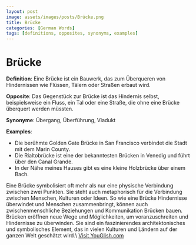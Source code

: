 ```yaml
---
layout: post
image: assets/images/posts/Brücke.png
title: Brücke
categories: [German Words]
tags: [definitions, opposites, synonyms, examples]
---
```


# Brücke

**Definition**: Eine Brücke ist ein Bauwerk, das zum Überqueren von Hindernissen wie Flüssen, Tälern oder Straßen erbaut wird. 

**Opposite**: Das Gegenstück zur Brücke ist das Hindernis selbst, beispielsweise ein Fluss, ein Tal oder eine Straße, die ohne eine Brücke überquert werden müssten.

**Synonyme**: Übergang, Überführung, Viadukt

**Examples**:
- Die berühmte Golden Gate Brücke in San Francisco verbindet die Stadt mit dem Marin County.
- Die Rialtobrücke ist eine der bekanntesten Brücken in Venedig und führt über den Canal Grande.
- In der Nähe meines Hauses gibt es eine kleine Holzbrücke über einem Bach.

Eine Brücke symbolisiert oft mehr als nur eine physische Verbindung zwischen zwei Punkten. Sie steht auch metaphorisch für die Verbindung zwischen Menschen, Kulturen oder Ideen. So wie eine Brücke Hindernisse überwindet und Menschen zusammenbringt, können auch zwischenmenschliche Beziehungen und Kommunikation Brücken bauen. Brücken eröffnen neue Wege und Möglichkeiten, um voranzuschreiten und Hindernisse zu überwinden. Sie sind ein faszinierendes architektonisches und symbolisches Element, das in vielen Kulturen und Ländern auf der ganzen Welt geschätzt wird.\ <a id="yg-widget-0" class="youglish-widget" data-query="Brücke" data-lang="german" data-components="8412" data-auto-start="0" data-bkg-color="theme_light" data-title="How%20to%20pronounce%20Brücke%20in%20German"  rel="nofollow" href="https://youglish.com">Visit YouGlish.com</a><script async src="https://youglish.com/public/emb/widget.js" charset="utf-8"></script>